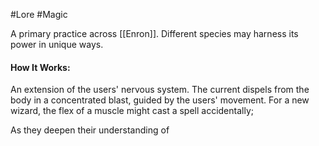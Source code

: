 #Lore #Magic 

A primary practice across [[Enron]]. Different species may harness its power in unique ways.

#### How It Works:
An extension of the users' nervous system. The current dispels from the body in a concentrated blast, guided by the users' movement. For a new wizard, the flex of a muscle might cast a spell accidentally; 

As they deepen their understanding of 